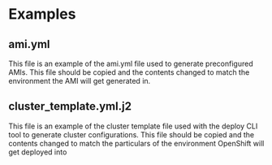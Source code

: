 # Examples

## ami.yml

This file is an example of the ami.yml file used to generate preconfigured AMIs. 
This file should be copied and the contents changed to match the environment the AMI will get generated in.

## cluster_template.yml.j2

This file is an example of the cluster template file used with the deploy CLI tool to generate cluster configurations.
This file should be copied and the contents changed to match the particulars of the environment OpenShift will get deployed into

